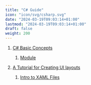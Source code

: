 ```yaml
---
title: "C# Guide"
icon: "icon/svg/csharp.svg"
date: "2024-03-19T09:03:14+01:00"
lastmod: "2024-03-19T09:03:14+01:00"
draft: false
weight: 200
---
```


1. [C# Basic Concepts](csharp-basics/)
    1. [Module](csharp-basics/#module)

2. [A Tutorial for Creating UI layouts](ui_layout_tutorial/)
    1. [Intro to XAML Files](ui_layout_tutorial/#background-on-xaml-files)